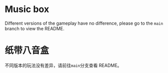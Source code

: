 # Music box

Different versions of the gameplay have no difference, please go to the `main` branch to view the README.

# 纸带八音盒

不同版本的玩法没有差异，请前往`main`分支查看 README。